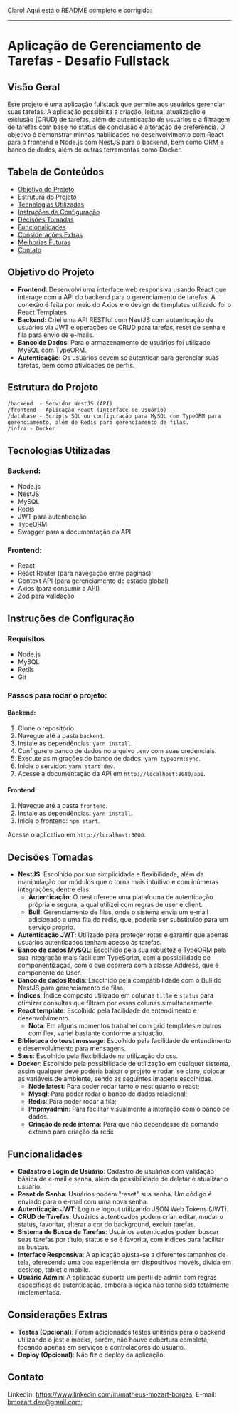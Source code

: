 Claro! Aqui está o README completo e corrigido:

---

# Aplicação de Gerenciamento de Tarefas - Desafio Fullstack

## Visão Geral

Este projeto é uma aplicação fullstack que permite aos usuários gerenciar suas tarefas. A aplicação possibilita a criação, leitura, atualização e exclusão (CRUD) de tarefas, além de autenticação de usuários e a filtragem de tarefas com base no status de conclusão e alteração de preferência. O objetivo é demonstrar minhas habilidades no desenvolvimento com React para o frontend e Node.js com NestJS para o backend, bem como ORM e banco de dados, além de outras ferramentas como Docker.

## Tabela de Conteúdos

- [Objetivo do Projeto](#objetivo-do-projeto)
- [Estrutura do Projeto](#estrutura-do-projeto)
- [Tecnologias Utilizadas](#tecnologias-utilizadas)
- [Instruções de Configuração](#instruções-de-configuração)
- [Decisões Tomadas](#decisões-tomadas)
- [Funcionalidades](#funcionalidades)
- [Considerações Extras](#considerações-extras)
- [Melhorias Futuras](#melhorias-futuras)
- [Contato](#contato)

## Objetivo do Projeto

- **Frontend**: Desenvolvi uma interface web responsiva usando React que interage com a API do backend para o gerenciamento de tarefas. A conexão é feita por meio do Axios e o design de templates utilizado foi o React Templates.
- **Backend**: Criei uma API RESTful com NestJS com autenticação de usuários via JWT e operações de CRUD para tarefas, reset de senha e fila para envio de e-mails.
- **Banco de Dados**: Para o armazenamento de usuários foi utilizado MySQL com TypeORM.
- **Autenticação**: Os usuários devem se autenticar para gerenciar suas tarefas, bem como atividades de perfis.

## Estrutura do Projeto

```
/backend  - Servidor NestJS (API)
/frontend - Aplicação React (Interface de Usuário)
/database - Scripts SQL ou configuração para MySQL com TypeORM para gerenciamento, além de Redis para gerenciamento de filas.
/infra - Docker
```

## Tecnologias Utilizadas

### Backend:

- Node.js
- NestJS
- MySQL
- Redis
- JWT para autenticação
- TypeORM
- Swagger para a documentação da API

### Frontend:

- React
- React Router (para navegação entre páginas)
- Context API (para gerenciamento de estado global)
- Axios (para consumir a API)
- Zod para validação

## Instruções de Configuração

### Requisitos

- Node.js
- MySQL
- Redis
- Git

### Passos para rodar o projeto:

#### Backend:

1. Clone o repositório.
2. Navegue até a pasta `backend`.
3. Instale as dependências: `yarn install`.
4. Configure o banco de dados no arquivo `.env` com suas credenciais.
5. Execute as migrações do banco de dados: `yarn typeorm:sync`.
6. Inicie o servidor: `yarn start:dev`.
7. Acesse a documentação da API em `http://localhost:8080/api`.

#### Frontend:

1. Navegue até a pasta `frontend`.
2. Instale as dependências: `yarn install`.
3. Inicie o frontend: `npm start`.

Acesse o aplicativo em `http://localhost:3000`.

## Decisões Tomadas

- **NestJS**: Escolhido por sua simplicidade e flexibilidade, além da manipulação por módulos que o torna mais intuitivo e com inúmeras integrações, dentre elas:
  - **Autenticação**: O nest oferece uma plataforma de autenticação própria e segura, a qual utilizei com regras de user e client.
  - **Bull**: Gerenciamento de filas, onde o sistema envia um e-mail adicionado a uma fila do redis, que, poderia ser substituído para um serviço próprio.
- **Autenticação JWT**: Utilizado para proteger rotas e garantir que apenas usuários autenticados tenham acesso às tarefas.
- **Banco de dados MySQL**: Escolhido pela sua robustez e TypeORM pela sua integração mais fácil com TypeScript, com a possibilidade de componentização, com o que ocorrera com a classe Address, que é componente de User.
- **Banco de dados Redis**: Escolhido pela compatibilidade com o Bull do NestJS para gerenciamento de filas.
- **Índices**: Índice composto utilizado em colunas `title` e `status` para otimizar consultas que filtram por essas colunas simultaneamente.
- **React template**: Escolhido pela facilidade de entendimento e desenvolvimento.
  - **Nota**: Em alguns momentos trabalhei com grid templates e outros com flex, variei bastante conforme a situação.
- **Biblioteca do toast message**: Escolhido pela facilidade de entendimento e desenvolvimento para mensagens.
- **Sass**: Escolhido pela flexibilidade na utilização do css.
- **Docker**: Escolhido pela possibilidade de utilização em qualquer sistema, assim qualquer deve poderia baixar o projeto e rodar, se claro, colocar as variáveis de ambiente, sendo as seguintes imagens escolhidas.
  - **Node latest**: Para poder rodar tanto o nest quanto o react;
  - **Mysql**: Para poder rodar o banco de dados relacional;
  - **Redis**: Para poder rodar a fila;
  - **Phpmyadmin**: Para facilitar visualmente a interação com o banco de dados.
  - **Criação de rede interna**: Para que não dependesse de comando externo para criação da rede

## Funcionalidades

- **Cadastro e Login de Usuário**: Cadastro de usuários com validação básica de e-mail e senha, além da possibilidade de deletar e atualizar o usuário.
- **Reset de Senha**: Usuários podem "reset" sua senha. Um código é enviado para o e-mail com uma nova senha.
- **Autenticação JWT**: Login e logout utilizando JSON Web Tokens (JWT).
- **CRUD de Tarefas**: Usuários autenticados podem criar, editar, mudar o status, favoritar, alterar a cor do background, excluir tarefas.
- **Sistema de Busca de Tarefas**: Usuários autenticados podem buscar suas tarefas por título, status e se é favorita, com índices para facilitar as buscas.
- **Interface Responsiva**: A aplicação ajusta-se a diferentes tamanhos de tela, oferecendo uma boa experiência em dispositivos móveis, divida em desktop, tablet e mobile.
- **Usuário Admin**: A aplicação suporta um perfil de admin com regras específicas de autenticação, embora a lógica não tenha sido totalmente implementada.

## Considerações Extras

- **Testes (Opcional)**: Foram adicionados testes unitários para o backend utilizando o jest e mocks, porém, não houve cobertura completa, focando apenas em serviços e controladores do usuário.
- **Deploy (Opcional)**: Não fiz o deploy da aplicação.

## Contato

LinkedIn: https://www.linkedin.com/in/matheus-mozart-borges;
E-mail: bmozart.dev@gmail.com;
